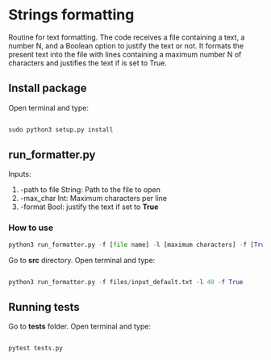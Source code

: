 # Strings formatting

Routine for text formatting. The code receives a file containing a text, a number N, and a Boolean option to justify the text or not. It formats the present text into the file with lines containing a maximum number N of characters and justifies the text if is set to True.

## Install package

Open terminal and type:

```python

sudo python3 setup.py install

```

## run_formatter.py


Inputs:
1. -path to file
    String: Path to the file to open
2. -max_char 
    Int: Maximum characters per line 
3. -format
    Bool: justify the text if set to **True**

### How to use

```python
python3 run_formatter.py -f [file name] -l [maximum characters] -f [True or False]
```

Go to **src** directory. Open terminal and type:


```python

python3 run_formatter.py -f files/input_default.txt -l 40 -f True
```

## Running tests

Go to **tests** folder. Open terminal and type:

```python

pytest tests.py

```
